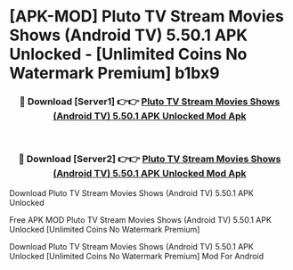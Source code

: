# [APK-MOD] Pluto TV  Stream Movies Shows (Android TV) 5.50.1 APK Unlocked - [Unlimited Coins No Watermark Premium] b1bx9



<div align="center">
<h3>🔴 Download [Server1] 👉👉 <a href="https://momento.my/?title=Pluto_TV__Stream_Movies_Shows_(Android_TV)_5.50.1_APK_Unlocked">Pluto TV  Stream Movies Shows (Android TV) 5.50.1 APK Unlocked Mod Apk</a></h3><br>

<h3>🔴 Download [Server2] 👉👉 <a href="https://momento.my/?title=Pluto_TV__Stream_Movies_Shows_(Android_TV)_5.50.1_APK_Unlocked">Pluto TV  Stream Movies Shows (Android TV) 5.50.1 APK Unlocked Mod Apk</a></h3>
</div>



Download Pluto TV  Stream Movies Shows (Android TV) 5.50.1 APK Unlocked 

Free APK MOD Pluto TV  Stream Movies Shows (Android TV) 5.50.1 APK Unlocked [Unlimited Coins No Watermark Premium]

Download Pluto TV  Stream Movies Shows (Android TV) 5.50.1 APK Unlocked [Unlimited Coins No Watermark Premium] Mod For Android
